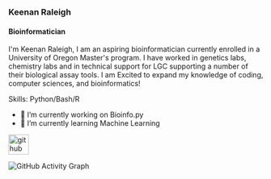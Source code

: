 ### Keenan Raleigh
#### Bioinformatician

I'm Keenan Raleigh, I am an aspiring bioinformatician currently enrolled in a University of Oregon Master's program. I have worked in genetics labs, chemistry labs and in technical support for LGC supporting a number of their biological assay tools. I am Excited to expand my knowledge of coding, computer sciences, and bioinformatics!

Skills: Python/Bash/R

- 🔭 I’m currently working on Bioinfo.py 
- 🌱 I’m currently learning Machine Learning 


[<img src='https://cdn.jsdelivr.net/npm/simple-icons@3.0.1/icons/github.svg' alt='github' height='40'>](https://github.com/Basic-Wizard)  

![GitHub Activity Graph](https://activity-graph.herokuapp.com/graph?username=Basic-Wizard)  

